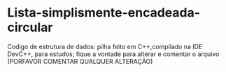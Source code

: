 # Lista-simplismente-encadeada-circular
Codigo de estrutura de dados: pilha feito em C++,compilado na IDE DevC++, para estudos;
fique a vontade para alterar e comentar o arquivo (PORFAVOR COMENTAR QUALQUER ALTERAÇÃO)
